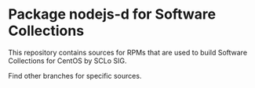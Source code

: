 # Package nodejs-d for Software Collections

This repository contains sources for RPMs that are used
to build Software Collections for CentOS by SCLo SIG.

Find other branches for specific sources.
